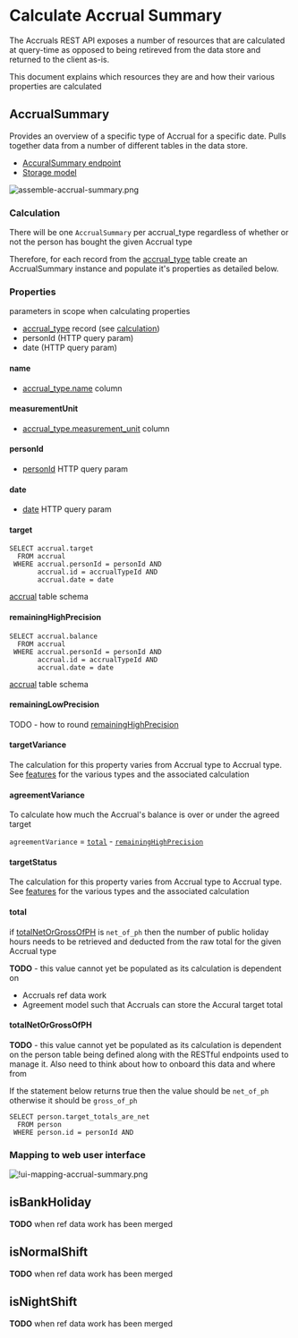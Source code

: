 # Calculate Accrual Summary

The Accruals REST API exposes a number of resources that are calculated at query-time as opposed to being retireved from the data store and returned to the client as-is.

This document explains which resources they are and how their various properties are calculated

## AccrualSummary
Provides an overview of a specific type of Accrual for a specific date. Pulls together data from a number of different tables in the data store.

- [AccuralSummary endpoint](./rest-endpoints.md#opIdgetAccrualSummaries)
- [Storage model](./storage.md)

![assemble-accrual-summary.png](./images/assemble-accrual-summary.png)

### Calculation
There will be one `AccrualSummary` per accrual_type regardless of whether or not the person has bought the given Accrual type

Therefore, for each record from the [accrual_type](./storage.md#accrual_type) table create an AccrualSummary instance and populate it's properties as detailed below.

### Properties

parameters in scope when calculating properties

- [accrual_type](./storage.md#accrual_type) record (see [calculation](#calculation))
- personId (HTTP query param)
- date (HTTP query param)

#### name
- [accrual_type.name](./storage.md#accrual_type) column

#### measurementUnit
- [accrual_type.measurement_unit](./storage.md#accrual_type) column

#### personId
- [personId](./rest-endpoints.md#opIdgetAccrualSummarys) HTTP query param

#### date
- [date](./rest-endpoints.md#opIdgetAccrualSummarys) HTTP query param

#### target

```
SELECT accrual.target
  FROM accrual 
 WHERE accrual.personId = personId AND
       accrual.id = accrualTypeId AND
       accrual.date = date
```

[accrual](./storage.md#accrual) table schema

#### remainingHighPrecision

```
SELECT accrual.balance
  FROM accrual 
 WHERE accrual.personId = personId AND
       accrual.id = accrualTypeId AND
       accrual.date = date
```

[accrual](./storage.md#accrual) table schema

#### remainingLowPrecision

TODO - how to round [remainingHighPrecision](#remainingHighPrecision)

#### targetVariance
The calculation for this property varies from Accrual type to Accrual type. See [features](./features/index.md) for the various types and the associated calculation

#### agreementVariance
To calculate how much the Accrual's balance is over or under the agreed target

`agreementVariance` = [`total`](#total) - [`remainingHighPrecision`](#remaininghighprecision)

#### targetStatus
The calculation for this property varies from Accrual type to Accrual type. See [features](./features/index.md) for the various types and the associated calculation

#### total
if [totalNetOrGrossOfPH](#totalNetOrGrossOfPH) is `net_of_ph` then the number of public holiday hours needs to be retrieved and deducted from the raw total for the given Accrual type

**TODO** - this value cannot yet be populated as its calculation is dependent on 
- Accruals ref data work
- Agreement model such that Accruals can store the Accural target total

#### totalNetOrGrossOfPH
**TODO** - this value cannot yet be populated as its calculation is dependent on the person table being defined along with the RESTful endpoints used to manage it. Also need to think about how to onboard this data and where from

If the statement below returns true then the value should be `net_of_ph` otherwise it should be `gross_of_ph`

```
SELECT person.target_totals_are_net
  FROM person 
 WHERE person.id = personId AND
```

### Mapping to web user interface

![!ui-mapping-accrual-summary.png](./images/ui-mapping-accrual-summary.png)


## isBankHoliday
**TODO** when ref data work has been merged

## isNormalShift
**TODO** when ref data work has been merged

## isNightShift
**TODO** when ref data work has been merged